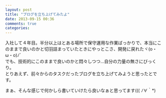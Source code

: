 ```yaml
---
layout: post
title: "ブログを立ち上げてみたよ"
date: 2013-09-15 00:36
comments: true
categories: 
---
```

入社して４年目。半分以上はとある場所で保守運用な作業ばっかりで、本当にこのままで良いのかと切羽詰まっていたときにやっとこさ、開発に戻れたヾ(o・ω・o)ﾉﾞ  
でも、技術的にこのままで良いのかと悶々しつつ…自分の力量の無さにびっくり。  
とりあえず、前々からのタスクだったブログを立ち上げてみようと思ったとです。  
  
まぁ、そんな感じで何かしら書いていけたら良いなぁと思ってます((( ﾉ∀｀*)  
